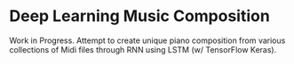 # Deep Learning Music Composition
Work in Progress.
Attempt to create unique piano composition from various collections of Midi files through RNN using LSTM (w/ TensorFlow Keras).
